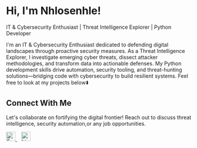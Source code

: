 # Hi, I'm Nhlosenhle!  
IT & Cybersecurity Enthusiast | Threat Intelligence Explorer | Python Developer  

I'm an IT & Cybersecurity Enthusiast dedicated to defending digital landscapes through proactive security measures. As a Threat Intelligence Explorer, I investigate emerging cyber threats, dissect attacker methodologies, and transform data into actionable defenses. My Python development skills drive automation, security tooling, and threat-hunting solutions—bridging code with cybersecurity to build resilient systems. Feel free to look at my projects below⬇️

## Connect With Me
Let's collaborate on fortifying the digital frontier! Reach out to discuss threat intelligence, security automation,or any job opportunities.
<p>
  <a href="mailto:senhlemkhonta@gmail.com" target="_blank">
    <img src="https://cdn.jsdelivr.net/npm/simple-icons@v3/icons/gmail.svg" alt="Email" width="25" />
  </a>
  &nbsp;&nbsp;
  <a href="https://www.linkedin.com/in/nhlosenhle-mkhonta-46b031322/" target="_blank">
    <img src="https://cdn.jsdelivr.net/npm/simple-icons@v3/icons/linkedin.svg" alt="LinkedIn" width="25" />
  </a>
</p>


